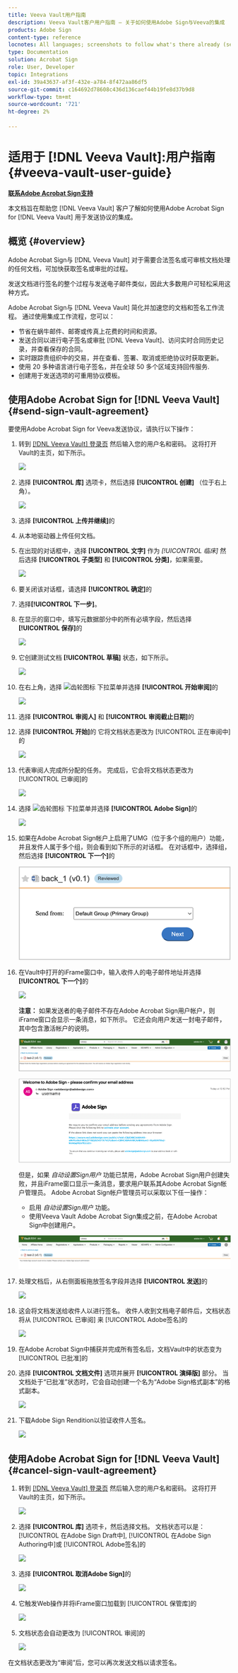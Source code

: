 ```yaml
---
title: Veeva Vault用户指南
description: Veeva Vault客户用户指南 — 关于如何使用Adobe Sign与Veeva的集成
products: Adobe Sign
content-type: reference
locnotes: All languages; screenshots to follow what's there already (seems there is a mix within a given language version of the article)
type: Documentation
solution: Acrobat Sign
role: User, Developer
topic: Integrations
exl-id: 39a43637-af3f-432e-a784-8f472aa86df5
source-git-commit: c164692d78608c436d136caef44b19fe8d37b9d8
workflow-type: tm+mt
source-wordcount: '721'
ht-degree: 2%

---
```


# 适用于 [!DNL Veeva Vault]:用户指南 {#veeva-vault-user-guide}

[**联系Adobe Acrobat Sign支持**](https://adobe.com/go/adobesign-support-center_cn)

本文档旨在帮助您 [!DNL Veeva Vault] 客户了解如何使用Adobe Acrobat Sign for [!DNL Veeva Vault] 用于发送协议的集成。

## 概览 {#overview}

Adobe Acrobat Sign与 [!DNL Veeva Vault] 对于需要合法签名或可审核文档处理的任何文档，可加快获取签名或审批的过程。

发送文档进行签名的整个过程与发送电子邮件类似，因此大多数用户可轻松采用这种方式。

Adobe Acrobat Sign与 [!DNL Veeva Vault] 简化并加速您的文档和签名工作流程。 通过使用集成工作流程，您可以：

* 节省在蜗牛邮件、邮寄或传真上花费的时间和资源。
* 发送合同以进行电子签名或审批 [!DNL Veeva Vault]、访问实时合同历史记录，并查看保存的合同。
* 实时跟踪贵组织中的交易，并在查看、签署、取消或拒绝协议时获取更新。
* 使用 20 多种语言进行电子签名，并在全球 50 多个区域支持回传服务.
* 创建用于发送选项的可重用协议模板。

## 使用Adobe Acrobat Sign for [!DNL Veeva Vault] {#send-sign-vault-agreement}

要使用Adobe Acrobat Sign for Veeva发送协议，请执行以下操作：

1. 转到 [[!DNL Veeva Vault] 登录页](https://login.veevavault.com/) 然后输入您的用户名和密码。 这将打开Vault的主页，如下所示。

   ![](images/vault-home.png)

1. 选择 **[!UICONTROL 库]** 选项卡，然后选择 **[!UICONTROL 创建]** （位于右上角）。

   ![](images/create-library.png)

1. 选择 **[!UICONTROL 上传并继续]**&#x200B;的

1. 从本地驱动器上传任何文档。

1. 在出现的对话框中，选择 **[!UICONTROL 文字]** 作为 *[!UICONTROL 临床]* 然后选择 **[!UICONTROL 子类型]** 和 **[!UICONTROL 分类]**，如果需要。


   ![](images/choose-document-type.png)

1. 要关闭该对话框，请选择 **[!UICONTROL 确定]**&#x200B;的

1. 选择&#x200B;**[!UICONTROL 下一步]**。

1. 在显示的窗口中，填写元数据部分中的所有必填字段，然后选择 **[!UICONTROL 保存]**&#x200B;的

   ![](images/metadata-details.png)

1. 它创建测试文档 **[!UICONTROL 草稿]** 状态，如下所示。

   ![](images/document-draft.png)

1. 在右上角，选择 ![齿轮图标](images/icon-gear.png) 下拉菜单并选择 **[!UICONTROL 开始审阅]**&#x200B;的

   ![](images/start-review.png)

1. 选择 **[!UICONTROL 审阅人]** 和 **[!UICONTROL 审阅截止日期]**&#x200B;的

1. 选择 **[!UICONTROL 开始]**&#x200B;的 它将文档状态更改为 [!UICONTROL 正在审阅中]的

   ![](images/in-review.png)

1. 代表审阅人完成所分配的任务。 完成后，它会将文档状态更改为 [!UICONTROL 已审阅]的

   ![](images/reviewed-status.png)

1. 选择 ![齿轮图标](images/icon-gear.png) 下拉菜单并选择 **[!UICONTROL Adobe Sign]**&#x200B;的

   ![](images/select-adobe-sign.png)

1. 如果在Adobe Acrobat Sign帐户上启用了UMG（位于多个组的用户）功能，并且发件人属于多个组，则会看到如下所示的对话框。 在对话框中，选择组，然后选择 **[!UICONTROL 下一个]**&#x200B;的

   ![](images/umg-dialog.png)

1. 在Vault中打开的iFrame窗口中，输入收件人的电子邮件地址并选择 **[!UICONTROL 下一个]**&#x200B;的

   ![](images/iframe.png)

   **注意：** 如果发送者的电子邮件不存在Adobe Acrobat Sign用户帐户，则iFrame窗口会显示一条消息，如下所示。 它还会向用户发送一封电子邮件，其中包含激活帐户的说明。

   ![](images/iFrame-registration-message.png)

   ![](images/iFrame-confirm-email.png)

   但是，如果 *自动设置Sign用户* 功能已禁用，Adobe Acrobat Sign用户创建失败，并且iFrame窗口显示一条消息，要求用户联系其Adobe Acrobat Sign帐户管理员。 Adobe Acrobat Sign帐户管理员可以采取以下任一操作：

   * 启用 *自动设置Sign用户* 功能。
   * 使用Veeva Vault Adobe Acrobat Sign集成之前，在Adobe Acrobat Sign中创建用户。

   ![](images/iFrame-contact-administrator.png)

1. 处理文档后，从右侧面板拖放签名字段并选择 **[!UICONTROL 发送]**&#x200B;的

   ![](images/add-signature-fields.png)

1. 这会将文档发送给收件人以进行签名。 收件人收到文档电子邮件后，文档状态将从 [!UICONTROL 已审阅] 来 [!UICONTROL Adobe签名]的

   ![](images/in-adobe-signing.png)

1. 在Adobe Acrobat Sign中捕获并完成所有签名后，文档Vault中的状态变为 [!UICONTROL 已批准]的

1. 选择 **[!UICONTROL 文档文件]** 选项并展开 **[!UICONTROL 演绎版]** 部分。 当文档处于“已批准”状态时，它会自动创建一个名为“Adobe Sign格式副本”的格式副本。

   ![](images/document-files.png)

1. 下载Adobe Sign Rendition以验证收件人签名。

   ![](images/verify-signature.png)

## 使用Adobe Acrobat Sign for [!DNL Veeva Vault] {#cancel-sign-vault-agreement}

1. 转到 [[!DNL Veeva Vault] 登录页](https://login.veevavault.com/) 然后输入您的用户名和密码。 这将打开Vault的主页，如下所示。

   ![](images/vault-home.png)

1. 选择 **[!UICONTROL 库]** 选项卡，然后选择文档。 文档状态可以是： [!UICONTROL 在Adobe Sign Draft中], [!UICONTROL 在Adobe Sign Authoring中]或 [!UICONTROL Adobe签名]的

   ![](images/document-adobe-sign-authoring.png)

1. 选择 **[!UICONTROL 取消Adobe Sign]**&#x200B;的

   ![](images/cancel-document.png)

1. 它触发Web操作并将iFrame窗口加载到 [!UICONTROL 保管库]的

   ![](images/cancelled-document.png)

1. 文档状态会自动更改为 [!UICONTROL 审阅]的

   ![](images/cancel-reviewed.png)

在文档状态更改为“审阅”后，您可以再次发送文档以请求签名。
